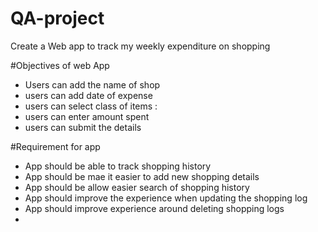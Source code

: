 # QA-project
Create a Web app to track my weekly expenditure on shopping

#Objectives of web App
 - Users can add the name of shop 
 - users can add date of expense
 - users can select class of items : 
 - users can enter amount spent
 - users can submit the details

#Requirement for app
- App should be able to track shopping history
- App should be mae it easier to add new shopping details
- App should be allow easier search of shopping history
- App should improve the experience when updating the shopping log
- App should improve experience around deleting shopping logs
- 


